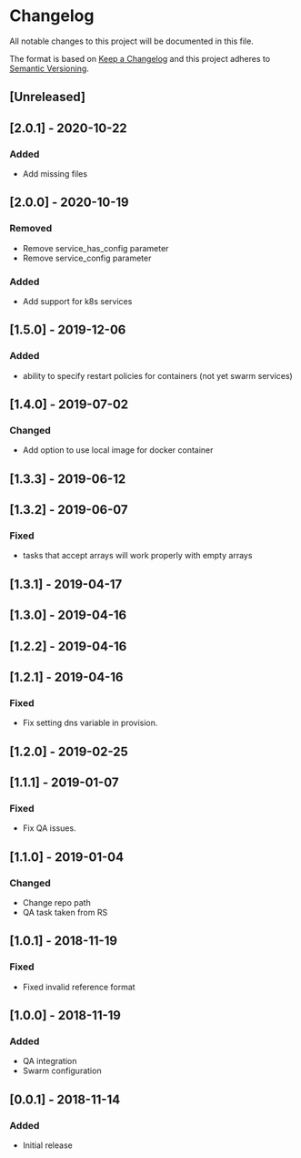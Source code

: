 # Changelog
All notable changes to this project will be documented in this file.

The format is based on [Keep a Changelog](http://keepachangelog.com/en/1.0.0/)
and this project adheres to [Semantic Versioning](http://semver.org/spec/v2.0.0.html).

## [Unreleased]

## [2.0.1] - 2020-10-22
### Added
- Add missing files

## [2.0.0] - 2020-10-19
### Removed
- Remove service_has_config parameter
- Remove service_config parameter

### Added
- Add support for k8s services

## [1.5.0] - 2019-12-06
### Added
- ability to specify restart policies for containers (not yet swarm services)

## [1.4.0] - 2019-07-02
### Changed
- Add option to use local image for docker container

## [1.3.3] - 2019-06-12

## [1.3.2] - 2019-06-07
### Fixed
- tasks that accept arrays will work properly with empty arrays

## [1.3.1] - 2019-04-17

## [1.3.0] - 2019-04-16

## [1.2.2] - 2019-04-16

## [1.2.1] - 2019-04-16
### Fixed
- Fix setting dns variable in provision.

## [1.2.0] - 2019-02-25

## [1.1.1] - 2019-01-07
### Fixed
- Fix QA issues.

## [1.1.0] - 2019-01-04
### Changed
- Change repo path
- QA task taken from RS

## [1.0.1] - 2018-11-19
### Fixed
- Fixed invalid reference format

## [1.0.0] - 2018-11-19
### Added
- QA integration
- Swarm configuration

## [0.0.1] - 2018-11-14
### Added
- Initial release

